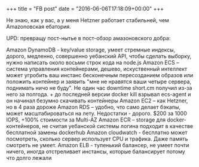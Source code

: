 +++
title = "FB post"
date = "2016-06-06T17:18:09+00:00"
+++

Не знаю, как у вас, а у меня Hetzner работает стабильней, чем Amazonовская ебатория.

UPD: превращу пост-нытье в пост-обзор амазоновского добра:

Amazon DynamoDB - key/value storage, умеет стремные индексы, дорого, медленно, совершенно уебанский API, чтобы сделать выборку, нужно написать около восьми строк кода на node.js
Amazon ECS – система управления контейнерами, дешево, искуственный интеллект может угробить ваш инстанс бесконечным пересозданием образов или положить контейнер и заявить "мне не нравятся ваши четыре сервера, поднимать ничо не буду". Не один час downtime short.cm получил из-за него за полгода. + до последней версии docker kill взрывал ecs-agent и он начинал безумно скачивать контейнеры
Amazon EC2 – как Hetzner, но в 4 раза дороже
Amazon RDS – удобно, что само делает бэкапы, может масштабироваться на лету. Недостатки - дорого. $200 за 1000 IOPS, +100% стоимости за Multi-AZ
Amazon ECR – storage для docker-контейнеров, не считая уебанской системы логина подходит в качестве бесплатной замены dockerhub
Amazon cloudwatch - бесплатно может посмотреть, сколько сервер использует CPU и трафика. Даже память смотреть не умеет.
Amazon ELB - тупенький балансер, не умеет почти ничего, иногда отстреливает инстансы, которые балансирует потому что долго лежали



